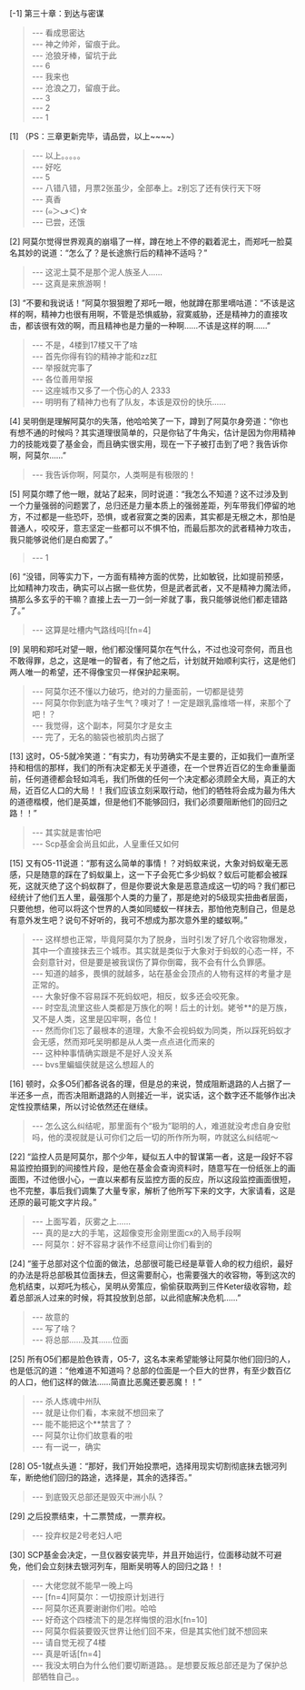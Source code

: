 
[-1] 第三十章：到达与密谋
>--- 看成思密达<br>
>--- 神之帅斧，留痕于此。<br>
>--- 沧狼牙棒，留坑于此<br>
>--- 6<br>
>--- 我来也<br>
>--- 沧浪之刀，留痕于此。<br>
>--- 3<br>
>--- 2<br>
>--- 1<br>

[1] （PS：三章更新完毕，请品尝，以上~~~~）
>--- 以上。。。。。<br>
>--- 好吃<br>
>--- 5<br>
>--- 八错八错，月票2张虽少，全部奉上。z别忘了还有侠行天下呀<br>
>--- 真香<br>
>--- (๑＞ڡ＜)☆<br>
>--- 已尝，还饿<br>

[2] 阿莫尔觉得世界观真的崩塌了一样，蹲在地上不停的戳着泥土，而郑吒一脸莫名其妙的说道：“怎么了？是长途旅行后的精神不适吗？”
>--- 这泥土莫不是那个泥人族圣人……<br>
>--- 这真是来旅游啊！<br>

[3] “不要和我说话！”阿莫尔狠狠瞪了郑吒一眼，他就蹲在那里嘀咕道：“不该是这样的啊，精神力也很有用啊，不管是恐惧威胁，寂寞威胁，还是精神力的直接攻击，都该很有效的啊，而且精神也是力量的一种啊……不该是这样的啊……”
>--- 不是，4楼到17楼又干了啥<br>
>--- 首先你得有钧的精神才能和zz肛<br>
>--- 举报就完事了<br>
>--- 各位善用举报<br>
>--- 这座城市又多了一个伤心的人 2333<br>
>--- 明明有了精神力也有了队友，本该是双份的快乐……<br>

[4] 吴明倒是理解阿莫尔的失落，他哈哈笑了一下，蹲到了阿莫尔身旁道：“你也有想不通的时候吗？其实道理很简单的，只是你钻了牛角尖，估计是因为你用精神力的技能戏耍了基金会，而且确实很实用，现在一下子被打击到了吧？我告诉你啊，阿莫尔……”
>--- 我告诉你啊，阿莫尔，人类啊是有极限的！<br>

[5] 阿莫尔瞟了他一眼，就站了起来，同时说道：“我怎么不知道？这不过涉及到一个力量强弱的问题罢了，总归还是力量本质上的强弱差距，列车带我们停留的地方，不过都是一些恐吓，恐惧，或者寂寞之类的因素，其实都是无根之木，那怕是普通人，咬咬牙，意志坚定一些都可以不惧不怕，而最后那次的武者精神力攻击，我只能够说他们是白痴罢了。”
>--- 1<br>

[6] “没错，同等实力下，一方面有精神方面的优势，比如敏锐，比如提前预感，比如精神力攻击，确实可以占据一些优势，但是武者武者，又不是精神力魔法师，搞那么多玄乎的干嘛？直接上去一刀一剑一斧就了事，我只能够说他们都走错路了。”
>--- 这算是吐槽内气路线吗![fn=4]<br>

[9] 吴明和郑吒对望一眼，他们都没懂阿莫尔在气什么，不过也没可奈何，而且也不敢得罪，总之，这是唯一的智者，有了他之后，计划就开始顺利实行，这是他们两人唯一的希望，还不得像宝贝一样保护起来啊。
>--- 阿莫尔还不懂以力破巧，绝对的力量面前，一切都是徒劳<br>
>--- 阿莫尔你到底为啥子生气？噢对了！一定是跟乳露维塔一样，来那个了吧！？<br>
>--- 我觉得，这个副本，阿莫尔才是女主<br>
>--- 完了，无名的脑袋也被肌肉占据了<br>

[13] 这时，O5-5就冷笑道：“有实力，有功劳确实不是主要的，正如我们一直所坚持和相信的那样，我们的所有决定都无关乎道德，在一个世界近百亿的生命重量面前，任何道德都会轻如鸿毛，我们所做的任何一个决定都必须顾全大局，真正的大局，近百亿人口的大局！！我们应该立刻采取行动，他们的牺牲将会成为最为伟大的道德楷模，他们是英雄，但是他们不能够回归，我们必须要阻断他们的回归之路！！”
>--- 其实就是害怕吧<br>
>--- Scp基金会尚且如此，人皇重任又如何<br>

[15] 又有O5-11说道：“那有这么简单的事情！？对蚂蚁来说，大象对蚂蚁毫无恶感，只是随意的踩在了蚂蚁巢上，这一下子会死亡多少蚂蚁？蚁后可能都会被踩死，这就灭绝了这个蚂蚁群了，但是你要说大象是恶意造成这一切的吗？我们都已经统计了他们五人里，最强那个人类的力量了，那是绝对的5级现实扭曲者层面，只要他想，他可以将这个世界的人类如同蝼蚁一样抹去，那怕他克制自己，但是总有意外发生吧？说句不好听的，我可不想成为那次意外里的蝼蚁啊。”
>--- 这样想也正常，毕竟阿莫尔为了脱身，当时引发了好几个收容物爆发，其中一个直接抹去三个城市。其实就是类似于大象对于蚂蚁的心态一样，不会刻意针对，但是要是被我误伤了算你倒霉，我不会有什么负罪感。<br>
>--- 知道的越多，畏惧的就越多，站在基金会顶点的人物有这样的考量才是正常的。<br>
>--- 大象好像不容易踩不死蚂蚁吧，相反，蚁多还会咬死象。<br>
>--- 时空乱流里这些人类都是万族化的啊！后土的计划。姥爷**的是万族，又不是人类，这里是囚牢啊，各位！<br>
>--- 然而你们忘了最根本的道理，大象不会视蚂蚁为同类，所以踩死蚂蚁才会无感，然而郑吒吴明都是从人类一点点进化而来的<br>
>--- 这种种事情确实跟是不是好人没关系<br>
>--- bvs里蝙蝠侠就是这么想超人的<br>

[16] 顿时，众多O5们都各说各的理，但是总的来说，赞成阻断退路的人占据了一半还多一点，而否决阻断退路的人则接近一半，说实话，这个数字还不能够作出决定性投票结果，所以讨论依然还在继续。
>--- 怎么这么纠结呢，那里面有个“极为”聪明的人，难道就没考虑自身安慰吗，他的漠视就是认可你们之后一切的所作所为啊，咋就这么纠结呢～<br>

[22] “监控人员是阿莫尔，那个少年，疑似五人中的智谋第一者，这是一段好不容易监控拍摄到的间接性片段，是他在基金会查询资料时，随意写在一份纸张上的画面图，不过他很小心，一直以来都有反监控方面的反应，所以这段监控画面很短，也不完整，事后我们调集了大量专家，解析了他所写下来的文字，大家请看，这是还原的最可能文字片段。”
>--- 上面写着，灰雾之上……<br>
>--- 真的是z大的手笔，这超像变形金刚里面cx的入局手段啊<br>
>--- 阿莫尔：好不容易才装作不经意间让你们看到的<br>

[24] “鉴于总部对这个位面的做法，总部很可能已经是草菅人命的权力组织，最好的办法是将总部极其位面抹去，但这需要耐心，也需要强大的收容物，等到这次的危机结束，以郑吒为核心，吴明从旁策应，偷偷获取两到三件Keter级收容物，趁着总部派人过来的时候，将其投放到总部，以此彻底解决危机……”
>--- 故意的<br>
>--- 写了啥？<br>
>--- 将总部……及其……位面<br>

[25] 所有O5们都是脸色铁青，O5-7，这名本来希望能够让阿莫尔他们回归的人，也是低沉的道：“他难道不知道吗？总部的位面是一个巨大的世界，有至少数百亿的人口，他们这样的做法……简直比恶魔还要恶魔！！”
>--- 杀人炼魂中州队<br>
>--- 就是让你们看，本来就不想回来了<br>
>--- 能不能把这个**禁言了？<br>
>--- 阿莫尔让你们故意看的啦<br>
>--- 有一说一，确实<br>

[28] O5-1就点头道：“那好，我们开始投票吧，选择用现实切割彻底抹去银河列车，断绝他们回归的路途，选择是，其余的选择否。”
>--- 到底毁灭总部还是毁灭中洲小队？<br>

[29] 之后投票结束，十二票赞成，一票弃权。
>--- 投弃权是2号老妇人吧<br>

[30] SCP基金会决定，一旦仪器安装完毕，并且开始运行，位面移动就不可避免，他们会立刻抹去银河列车，阻断吴明等人的回归之路！！
>--- 大佬您就不能早一晚上吗<br>
>--- [fn=4]阿莫尔：一切按原计划进行<br>
>--- 阿莫尔还真要谢谢你们啦。哈哈<br>
>--- 好奇这个四楼流下的是怎样悔恨的泪水[fn=10]<br>
>--- 阿莫尔假装要毁灭世界让他们回不来，但是其实他们就不想回来<br>
>--- 请自觉无视了4楼<br>
>--- 真是听话[fn=4]<br>
>--- 我没太明白为什么他们要切断道路。。是想要反叛总部还是为了保护总部牺牲自己。。<br>
